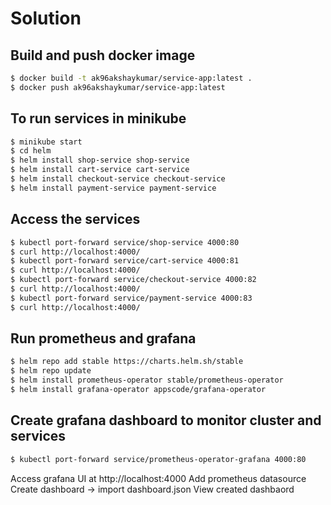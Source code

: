 # Solution

## Build and push docker image

```bash
$ docker build -t ak96akshaykumar/service-app:latest .
$ docker push ak96akshaykumar/service-app:latest
```

## To run services in minikube

```bash
$ minikube start
$ cd helm
$ helm install shop-service shop-service
$ helm install cart-service cart-service
$ helm install checkout-service checkout-service
$ helm install payment-service payment-service
```

## Access the services

```bash
$ kubectl port-forward service/shop-service 4000:80
$ curl http://localhost:4000/
$ kubectl port-forward service/cart-service 4000:81
$ curl http://localhost:4000/
$ kubectl port-forward service/checkout-service 4000:82
$ curl http://localhost:4000/
$ kubectl port-forward service/payment-service 4000:83
$ curl http://localhost:4000/
```

## Run prometheus and grafana

```bash
$ helm repo add stable https://charts.helm.sh/stable
$ helm repo update
$ helm install prometheus-operator stable/prometheus-operator
$ helm install grafana-operator appscode/grafana-operator
```

## Create grafana dashboard to monitor cluster and services

```bash
$ kubectl port-forward service/prometheus-operator-grafana 4000:80
```

Access grafana UI at http://localhost:4000
Add prometheus datasource
Create dashboard -> import dashboard.json
View created dashbaord